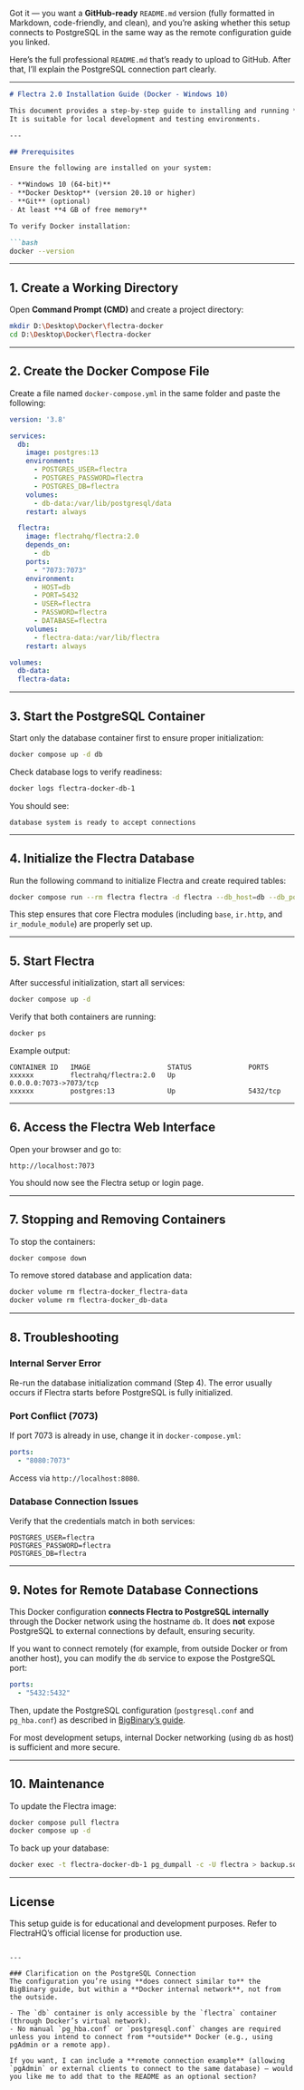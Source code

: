 Got it — you want a **GitHub-ready** `README.md` version (fully formatted in Markdown, code-friendly, and clean), and you’re asking whether this setup connects to PostgreSQL in the same way as the remote configuration guide you linked.

Here’s the full professional `README.md` that’s ready to upload to GitHub.
After that, I’ll explain the PostgreSQL connection part clearly.

---

````markdown
# Flectra 2.0 Installation Guide (Docker - Windows 10)

This document provides a step-by-step guide to installing and running **Flectra 2.0** using **Docker** on Windows 10.  
It is suitable for local development and testing environments.

---

## Prerequisites

Ensure the following are installed on your system:

- **Windows 10 (64-bit)**
- **Docker Desktop** (version 20.10 or higher)
- **Git** (optional)
- At least **4 GB of free memory**

To verify Docker installation:

```bash
docker --version
````

---

## 1. Create a Working Directory

Open **Command Prompt (CMD)** and create a project directory:

```bash
mkdir D:\Desktop\Docker\flectra-docker
cd D:\Desktop\Docker\flectra-docker
```

---

## 2. Create the Docker Compose File

Create a file named `docker-compose.yml` in the same folder and paste the following:

```yaml
version: '3.8'

services:
  db:
    image: postgres:13
    environment:
      - POSTGRES_USER=flectra
      - POSTGRES_PASSWORD=flectra
      - POSTGRES_DB=flectra
    volumes:
      - db-data:/var/lib/postgresql/data
    restart: always

  flectra:
    image: flectrahq/flectra:2.0
    depends_on:
      - db
    ports:
      - "7073:7073"
    environment:
      - HOST=db
      - PORT=5432
      - USER=flectra
      - PASSWORD=flectra
      - DATABASE=flectra
    volumes:
      - flectra-data:/var/lib/flectra
    restart: always

volumes:
  db-data:
  flectra-data:
```

---

## 3. Start the PostgreSQL Container

Start only the database container first to ensure proper initialization:

```bash
docker compose up -d db
```

Check database logs to verify readiness:

```bash
docker logs flectra-docker-db-1
```

You should see:

```
database system is ready to accept connections
```

---

## 4. Initialize the Flectra Database

Run the following command to initialize Flectra and create required tables:

```bash
docker compose run --rm flectra flectra -d flectra --db_host=db --db_port=5432 --db_user=flectra --db_password=flectra --log-level=info --init=base
```

This step ensures that core Flectra modules (including `base`, `ir.http`, and `ir_module_module`) are properly set up.

---

## 5. Start Flectra

After successful initialization, start all services:

```bash
docker compose up -d
```

Verify that both containers are running:

```bash
docker ps
```

Example output:

```
CONTAINER ID   IMAGE                   STATUS              PORTS
xxxxxx         flectrahq/flectra:2.0   Up                  0.0.0.0:7073->7073/tcp
xxxxxx         postgres:13             Up                  5432/tcp
```

---

## 6. Access the Flectra Web Interface

Open your browser and go to:

```
http://localhost:7073
```

You should now see the Flectra setup or login page.

---

## 7. Stopping and Removing Containers

To stop the containers:

```bash
docker compose down
```

To remove stored database and application data:

```bash
docker volume rm flectra-docker_flectra-data
docker volume rm flectra-docker_db-data
```

---

## 8. Troubleshooting

### Internal Server Error

Re-run the database initialization command (Step 4). The error usually occurs if Flectra starts before PostgreSQL is fully initialized.

### Port Conflict (7073)

If port 7073 is already in use, change it in `docker-compose.yml`:

```yaml
ports:
  - "8080:7073"
```

Access via `http://localhost:8080`.

### Database Connection Issues

Verify that the credentials match in both services:

```
POSTGRES_USER=flectra
POSTGRES_PASSWORD=flectra
POSTGRES_DB=flectra
```

---

## 9. Notes for Remote Database Connections

This Docker configuration **connects Flectra to PostgreSQL internally** through the Docker network using the hostname `db`.
It does **not** expose PostgreSQL to external connections by default, ensuring security.

If you want to connect remotely (for example, from outside Docker or from another host), you can modify the `db` service to expose the PostgreSQL port:

```yaml
ports:
  - "5432:5432"
```

Then, update the PostgreSQL configuration (`postgresql.conf` and `pg_hba.conf`) as described in [BigBinary’s guide](https://www.bigbinary.com/blog/configure-postgresql-to-allow-remote-connection).

For most development setups, internal Docker networking (using `db` as host) is sufficient and more secure.

---

## 10. Maintenance

To update the Flectra image:

```bash
docker compose pull flectra
docker compose up -d
```

To back up your database:

```bash
docker exec -t flectra-docker-db-1 pg_dumpall -c -U flectra > backup.sql
```

---

## License

This setup guide is for educational and development purposes.
Refer to FlectraHQ’s official license for production use.

```

---

### Clarification on the PostgreSQL Connection
The configuration you’re using **does connect similar to** the BigBinary guide, but within a **Docker internal network**, not from the outside.  

- The `db` container is only accessible by the `flectra` container (through Docker’s virtual network).  
- No manual `pg_hba.conf` or `postgresql.conf` changes are required unless you intend to connect from **outside** Docker (e.g., using pgAdmin or a remote app).  

If you want, I can include a **remote connection example** (allowing `pgAdmin` or external clients to connect to the same database) — would you like me to add that to the README as an optional section?
```
